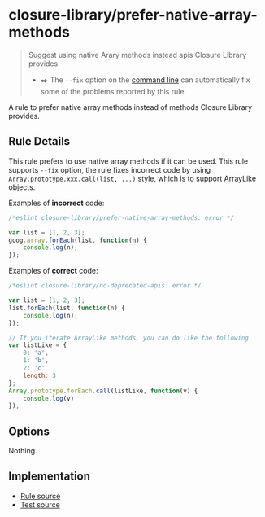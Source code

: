 # closure-library/prefer-native-array-methods
> Suggest using native Arary methods instead apis Closure Library provides
> - ✒️ The `--fix` option on the [command line](https://eslint.org/docs/user-guide/command-line-interface#fixing-problems) can automatically fix some of the problems reported by this rule.

A rule to prefer native array methods instead of methods Closure Library provides.

## Rule Details

This rule prefers to use native array methods if it can be used.
This rule supports `--fix` option, the rule fixes incorrect code by using `Array.prototype.xxx.call(list, ...)` style, which is to support ArrayLike objects.

Examples of **incorrect** code:

```js
/*eslint closure-library/prefer-native-array-methods: error */

var list = [1, 2, 3];
goog.array.forEach(list, function(n) {
    console.log(n);
});
```

Examples of **correct** code:

```js
/*eslint closure-library/no-deprecated-apis: error */

var list = [1, 2, 3];
list.forEach(list, function(n) {
    console.log(n);
});

// If you iterate ArrayLike methods, you can do like the following
var listLike = {
    0: 'a',
    1: 'b',
    2: 'c'
    length: 3
};
Array.prototype.forEach.call(listLike, function(v) {
    console.log(v)
});
```

## Options

Nothing.

## Implementation

- [Rule source](../../lib/rules/prefer-native-array-methods.js)
- [Test source](../../tests/lib/rules/prefer-native-array-methods.js)
